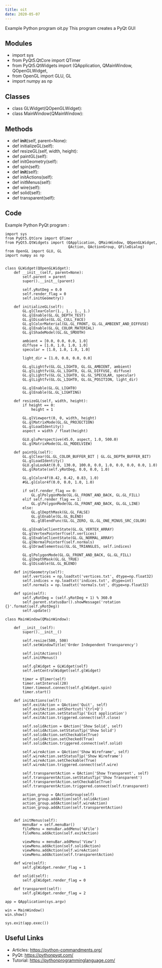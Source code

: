 ```yaml
---
title: oit
date: 2020-05-07
---
```

Example Python program oit.py
This program creates a PyQt GUI

## Modules

* import sys
* from PyQt5.QtCore import QTimer
* from PyQt5.QtWidgets import (QApplication, QMainWindow, QOpenGLWidget,
* from OpenGL import GLU, GL
* import numpy as np

## Classes

* class GLWidget(QOpenGLWidget):
* class MainWindow(QMainWindow):

## Methods

* def __init__(self, parent=None):
* def initializeGL(self):
* def resizeGL(self, width, height):
* def paintGL(self):
* def initGeometry(self):
* def spin(self):
* def __init__(self):
* def initActions(self):
* def initMenus(self):
* def wire(self):
* def solid(self):
* def transparent(self):

## Code

Example Python PyQt program :

    import sys
    from PyQt5.QtCore import QTimer
    from PyQt5.QtWidgets import (QApplication, QMainWindow, QOpenGLWidget,
                                 QAction, QActionGroup, QFileDialog)
    from OpenGL import GLU, GL
    import numpy as np
    
    
    class GLWidget(QOpenGLWidget):
        def __init__(self, parent=None):
            self.parent = parent
            super().__init__(parent)
            
            self.yRotDeg = 0.0       
            self.render_flag = 0
            self.initGeometry()
    
        def initializeGL(self):
            GL.glClearColor(1., 1., 1., 1.)
            GL.glEnable(GL.GL_DEPTH_TEST)
            GL.glDisable(GL.GL_CULL_FACE)
            GL.glColorMaterial(GL.GL_FRONT, GL.GL_AMBIENT_AND_DIFFUSE)
            GL.glEnable(GL.GL_COLOR_MATERIAL)
            GL.glShadeModel(GL.GL_SMOOTH)
    
            ambient = [0.0, 0.0, 0.0, 1.0]
            diffuse = [1.0, 1.0, 1.0, 1.0]
            specular = [1.0, 1.0, 1.0, 1.0]
    
            light_dir = [1.0, 0.0, 0.0, 0.0]
    
            GL.glLightfv(GL.GL_LIGHT0, GL.GL_AMBIENT, ambient)
            GL.glLightfv(GL.GL_LIGHT0, GL.GL_DIFFUSE, diffuse)
            GL.glLightfv(GL.GL_LIGHT0, GL.GL_SPECULAR, specular)
            GL.glLightfv(GL.GL_LIGHT0, GL.GL_POSITION, light_dir)
    
            GL.glEnable(GL.GL_LIGHT0)
            GL.glEnable(GL.GL_LIGHTING)
    
        def resizeGL(self, width, height):
            if height == 0:
                height = 1
    
            GL.glViewport(0, 0, width, height)
            GL.glMatrixMode(GL.GL_PROJECTION)
            GL.glLoadIdentity()
            aspect = width / float(height)
    
            GLU.gluPerspective(45.0, aspect, 1.0, 500.0)
            GL.glMatrixMode(GL.GL_MODELVIEW)
    
        def paintGL(self):
            GL.glClear(GL.GL_COLOR_BUFFER_BIT | GL.GL_DEPTH_BUFFER_BIT)
            GL.glLoadIdentity()
            GLU.gluLookAt(0.0, 130.0, 100.0, 0.0, 1.0, 0.0, 0.0, 0.0, 1.0)       
            GL.glRotate(self.yRotDeg, 0.0, 0.0, 1.0)
    
            GL.glColor4f(0.42, 0.42, 0.83, 1.0)
            #GL.glColor4f(0.0, 0.0, 1.0, 1.0)
            
            if self.render_flag == 0:
                GL.glPolygonMode(GL.GL_FRONT_AND_BACK, GL.GL_FILL)
            elif self.render_flag == 1:
                GL.glPolygonMode(GL.GL_FRONT_AND_BACK, GL.GL_LINE)
            else:
                GL.glDepthMask(GL.GL_FALSE)
                GL.glEnable(GL.GL_BLEND)
                GL.glBlendFunc(GL.GL_ZERO, GL.GL_ONE_MINUS_SRC_COLOR)
    
            GL.glEnableClientState(GL.GL_VERTEX_ARRAY)
            GL.glVertexPointerf(self.vertices)
            GL.glEnableClientState(GL.GL_NORMAL_ARRAY)
            GL.glNormalPointerf(self.normals)
            GL.glDrawElementsui(GL.GL_TRIANGLES, self.indices)
    
            GL.glPolygonMode(GL.GL_FRONT_AND_BACK, GL.GL_FILL)
            GL.glDepthMask(GL.GL_TRUE)
            GL.glDisable(GL.GL_BLEND)
    
        def initGeometry(self):
            self.vertices = np.loadtxt('vertices.txt', dtype=np.float32)
            self.indices = np.loadtxt('indices.txt', dtype=int)
            self.normals = np.loadtxt('normals.txt', dtype=np.float32)
    
        def spin(self):
            self.yRotDeg = (self.yRotDeg + 1) % 360.0
            self.parent.statusBar().showMessage('rotation {}'.format(self.yRotDeg))
            self.update()
    
    class MainWindow(QMainWindow):
    
        def __init__(self):
            super().__init__()
    
            self.resize(500, 500)
            self.setWindowTitle('Order Independent Transparency')
    
            self.initActions()
            self.initMenus()
    
            self.glWidget = GLWidget(self)
            self.setCentralWidget(self.glWidget)
    
            timer = QTimer(self)
            timer.setInterval(20)
            timer.timeout.connect(self.glWidget.spin)
            timer.start()
    
        def initActions(self):
            self.exitAction = QAction('Quit', self)
            self.exitAction.setShortcut('Ctrl+Q')
            self.exitAction.setStatusTip('Exit application')
            self.exitAction.triggered.connect(self.close)
    
            self.solidAction = QAction('Show Solid', self)
            self.solidAction.setStatusTip('Show Solid')
            self.solidAction.setCheckable(True)
            self.solidAction.setChecked(True)
            self.solidAction.triggered.connect(self.solid)
    
            self.wireAction = QAction('Show Wireframe', self)
            self.wireAction.setStatusTip('Show Wireframe')
            self.wireAction.setCheckable(True)
            self.wireAction.triggered.connect(self.wire)
    
            self.transparentAction = QAction('Show Transparent', self)
            self.transparentAction.setStatusTip('Show Transparent')
            self.transparentAction.setCheckable(True)
            self.transparentAction.triggered.connect(self.transparent)
    
            action_group = QActionGroup(self)
            action_group.addAction(self.solidAction)
            action_group.addAction(self.wireAction)
            action_group.addAction(self.transparentAction)
    
    
        def initMenus(self):
            menuBar = self.menuBar()
            fileMenu = menuBar.addMenu('&File')
            fileMenu.addAction(self.exitAction)
    
            viewMenu = menuBar.addMenu('View')
            viewMenu.addAction(self.solidAction)
            viewMenu.addAction(self.wireAction)
            viewMenu.addAction(self.transparentAction)
    
        def wire(self):
            self.glWidget.render_flag = 1
        
        def solid(self):
            self.glWidget.render_flag = 0
        
        def transparent(self):
            self.glWidget.render_flag = 2
    
    app = QApplication(sys.argv)
    
    win = MainWindow()
    win.show()
    
    sys.exit(app.exec())
    

## Useful Links

- Articles: https://python-commandments.org/
- PyQt: https://pythonpyqt.com/
- Tutorial: https://pythonprogramminglanguage.com/
